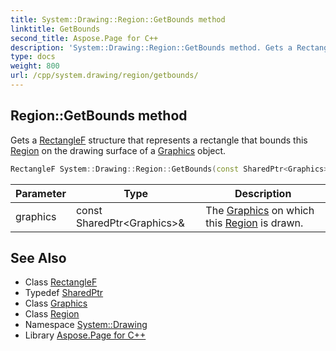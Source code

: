 ```yaml
---
title: System::Drawing::Region::GetBounds method
linktitle: GetBounds
second_title: Aspose.Page for C++
description: 'System::Drawing::Region::GetBounds method. Gets a RectangleF structure that represents a rectangle that bounds this Region on the drawing surface of a Graphics object in C++.'
type: docs
weight: 800
url: /cpp/system.drawing/region/getbounds/
---
```

## Region::GetBounds method


Gets a [RectangleF](../../rectanglef/) structure that represents a rectangle that bounds this [Region](../) on the drawing surface of a [Graphics](../../graphics/) object.

```cpp
RectangleF System::Drawing::Region::GetBounds(const SharedPtr<Graphics> &graphics) const
```


| Parameter | Type | Description |
| --- | --- | --- |
| graphics | const SharedPtr\<Graphics\>\& | The [Graphics](../../graphics/) on which this [Region](../) is drawn. |

## See Also

* Class [RectangleF](../../rectanglef/)
* Typedef [SharedPtr](../../../system/sharedptr/)
* Class [Graphics](../../graphics/)
* Class [Region](../)
* Namespace [System::Drawing](../../)
* Library [Aspose.Page for C++](../../../)

